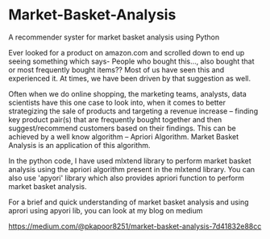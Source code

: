 # Market-Basket-Analysis
A recommender syster for market basket analysis using Python

Ever looked for a product on amazon.com and scrolled down to end up seeing something which says- People who bought this..., also bought that or most frequently bought items?? Most of us have seen this and experienced it. At times, we have been driven by that suggestion as well. 

Often when we do online shopping, the marketing teams, analysts, data scientists have this one case to look into, when it comes to better strategizing the sale of products and targeting a revenue increase – finding key product pair(s) that are frequently bought together and then suggest/recommend customers based on their findings. This can be achieved by a well know algorithm – Apriori Algorithm. Market Basket Analysis is an application of this algorithm.

In the python code, I have used mlxtend library to perform market basket analysis using the apriori algorithm present in the mlxtend library. You can also use 'apyori' library which also provides apriori function to perform market basket analysis. 

For a brief and quick understanding of market basket analysis and using aprori using apyori lib, you can look at my blog on medium

https://medium.com/@pkapoor8251/market-basket-analysis-7d41832e88cc
